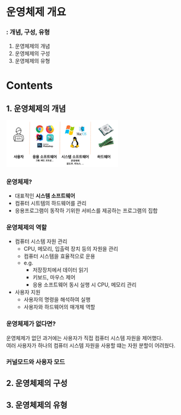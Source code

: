 # 운영체제 개요

### : 개념, 구성, 유형

1. 운영체제의 개념
2. 운영체제의 구성
3. 운영체제의 유형

# Contents

## 1. 운영체제의 개념

<img src="img_1.png"  width="60%"/>

### 운영체제?

- 대표적인 **시스템 소프트웨어**
- 컴퓨터 시트템의 하드웨어를 관리
- 응용프로그램이 동작하 기위한 서비스를 제공하는 프로그램의 집합

### 운영체제의 역할

- 컴퓨터 시스템 자원 관리
    - CPU, 메모리, 입출력 장치 등의 자원을 관리
    - 컴퓨터 시스템을 효율적으로 운용
    - e.g.
        - 저장장치에서 데이터 읽기
        - 키보드, 마우스 제어
        - 응용 소프트웨어 동시 실행 시 CPU, 메모리 관리
- 사용자 지원
    - 사용자의 명령을 해석하여 실행
    - 사용자와 하드웨어의 매개체 역할

### 운영체제가 없다면?

운영체제가 없던 과거에는 사용자가 직접 컴퓨터 시스템 자원을 제어했다.  
여러 사용자가 하나의 컴퓨터 시스템 자원을 사용할 떄는 자원 분할이 어려웠다.

### 커널모드와 사용자 모드


## 2. 운영체제의 구성

## 3. 운영체제의 유형
